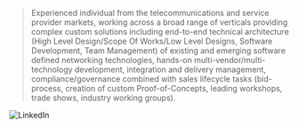 > Experienced individual from the telecommunications and service provider markets, working across a broad range of verticals providing complex custom solutions including end-to-end technical architecture (High Level Design/Scope Of Works/Low Level Designs, Software Development, Team Management) of existing and emerging software defined networking technologies, hands-on multi-vendor/multi-technology development, integration and delivery management, compliance/governance combined with sales lifecycle tasks (bid-process, creation of custom Proof-of-Concepts, leading workshops, trade shows, industry working groups).

<a href="https://www.linkedin.com/in/leecowdrey/"><img align="left" alt="LinkedIn" src="https://upload.wikimedia.org/wikipedia/commons/0/01/LinkedIn_Logo.svg"></a>
